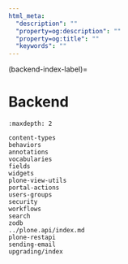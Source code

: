 ```yaml
---
html_meta:
  "description": ""
  "property=og:description": ""
  "property=og:title": ""
  "keywords": ""
---
```


(backend-index-label)=

# Backend

```{toctree}
:maxdepth: 2

content-types
behaviors
annotations
vocabularies
fields
widgets
plone-view-utils
portal-actions
users-groups
security
workflows
search
zodb
../plone.api/index.md
plone-restapi
sending-email
upgrading/index
```
